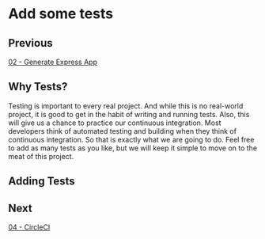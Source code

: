 # Add some tests

## Previous

[02 - Generate Express App](https://github.com/full-stack-hackers/digoc-cicd-node/blob/02-express/GUIDE.md)

## Why Tests?

Testing is important to every real project. And while this is no real-world project, it is good to get in the habit of writing and running tests. Also, this will give us a chance to practice
our continuous integration. Most developers think of automated testing and building when they think of continuous integration. So that is exactly what we are going to do. Feel free to add 
as many tests as you like, but we will keep it simple to move on to the meat of this project.

## Adding Tests



## Next

[04 - CircleCI](https://github.com/full-stack-hackers/digoc-cicd-node/blob/04-circleci/GUIDE.md)
